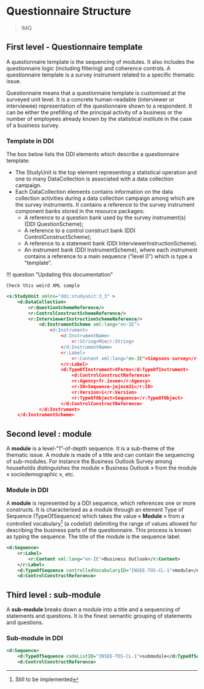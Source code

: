 # Questionnaire Structure

> IMG

## First level - Questionnaire template

A questionnaire template is the sequencing of modules. It also includes the questionnaire logic (including filtering) and coherence controls. A questionnaire template is a survey instrument related to a specific thematic issue.

Questionnaire means that a questionnaire template is customised at the surveyed unit level. It is a concrete human-readable (interviewer or interviewee) representation of the questionnaire shown to a respondent. It can be either the prefilling of the principal activity of a business or the number of employees already known by the statistical institute in the case of a business survey.

### Template in DDI

The box below lists the DDI elements which describe a questionnaire template:

- The StudyUnit is the top element representing a statistical operation and one to many DataCollection is associated with a data collection campaign.
- Each DataCollection elements contains information on the data collection activities during a data collection campaign among which are the survey instruments. It contains a reference to the survey instrument component banks stored in the resource packages:
    - A reference to a question bank used by the survey instrument(s) (DDI QuestionScheme);
    - A reference to a control construct bank (DDI ControlConstructScheme);
    - A reference to a statement bank (DDI InterviewerInstructionScheme).
    - An instrument bank (DDI InstrumentScheme), where each instrument contains a reference to a main sequence (“level 0”) which is type a “template”.

!!! question "Updating this documentation"

    Check this weird XML sample

```xml
<s:StudyUnit xmlns="ddi:studyunit:3_3" >
    <d:DataCollection> 
        <r:QuestionSchemeReference/>
        <r:ControlConstructSchemeReference/>
        <r:InterviewerInstructionSchemeReference/>
            <d:InstrumentScheme xml:lang="en-IE”>
                <d:Instrument>
                    <d:InstrumentName>
                        <r:String>M1</r:String>
                    </d:InstrumentName>
                    <r:Label>
                        <r:Content xml:lang="en-IE">Simpsons survey</r:Content>
                    </r:Label>
                    <d:TypeOfInstrument>XForms</d:TypeOfInstrument>
                        <d:ControlConstructReference>
                        <r:Agency>fr.insee</r:Agency>
                        <r:ID>Sequence-jejocm31</r:ID>
                        <r:Version>1</r:Version>
                        <r:TypeOfObject>Sequence</r:TypeOfObject>
                    </d:ControlConstructReference>
            </d:Instrument>
    </d:InstrumentScheme>
```

## Second level : module

A __module__ is a level-“1”-of-depth sequence. It is a sub-theme of the thematic issue. A module is made of a title and can contain the sequencing of sub-modules. For instance the Business Outlook Survey among households distinguishes the module « Business Outlook » from the module « sociodemographic », etc.

### Module in DDI

A __module__ is represented by a DDI sequence, which references one or more constructs.
It is characterised as a module through an element Type of Sequence (TypeOfSequence) which takes the value « __Module__ » from a controlled vocabulary[^1] (a codelist) delimiting the range of values allowed for describing the business parts of the questionnaire. This process is known as typing the sequence. The title of the module is the sequence label.

```xml
<d:Sequence>
    <r:Label>
        <r:Content xml:lang="en-IE">Business Outlook</r:Content> 
    </r:Label> 
    <d:TypeOfSequence controlledVocabularyID="INSEE-TOS-CL-1">module</d:TypeOfSequence>
    <d:ControlConstructReference>
```

## Third level : sub-module

A __sub-module__ breaks down a module into a title and a sequencing of statements and questions. It is the finest semantic grouping of statements and questions.

### Sub-module in DDI

```xml
<d:Sequence>
    <d:TypeOfSequence codeListID="INSEE-TOS-CL-1">submodule</d:TypeOfSequence>
    <d:ControlConstructReference>
```

[^1]: Still to be implemented
